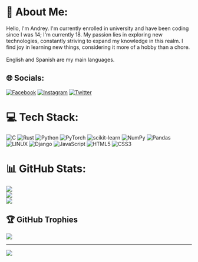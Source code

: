 # 💫 About Me:
Hello, I'm Andrey.
I'm currently enrolled in university and have been coding since I was 14; I'm currently 18. My passion lies in exploring new technologies, constantly striving to expand my knowledge in this realm. I find joy in learning new things, considering it more of a hobby than a chore.<br><br>English and Spanish are my main languages.


## 🌐 Socials:
[![Facebook](https://img.shields.io/badge/Facebook-%231877F2.svg?logo=Facebook&logoColor=white)](https://facebook.com/habla.habla.125) [![Instagram](https://img.shields.io/badge/Instagram-%23E4405F.svg?logo=Instagram&logoColor=white)](https://instagram.com/andreybalvaneda05) [![Twitter](https://img.shields.io/badge/Twitter-%231DA1F2.svg?logo=Twitter&logoColor=white)](https://twitter.com/AndreyBalv) 

# 💻 Tech Stack:
![C](https://img.shields.io/badge/c-%2300599C.svg?style=for-the-badge&logo=c&logoColor=white) ![Rust](https://img.shields.io/badge/rust-%23000000.svg?style=for-the-badge&logo=rust&logoColor=white) ![Python](https://img.shields.io/badge/python-3670A0?style=for-the-badge&logo=python&logoColor=ffdd54) ![PyTorch](https://img.shields.io/badge/PyTorch-%23EE4C2C.svg?style=for-the-badge&logo=PyTorch&logoColor=white) ![scikit-learn](https://img.shields.io/badge/scikit--learn-%23F7931E.svg?style=for-the-badge&logo=scikit-learn&logoColor=white) ![NumPy](https://img.shields.io/badge/numpy-%23013243.svg?style=for-the-badge&logo=numpy&logoColor=white) ![Pandas](https://img.shields.io/badge/pandas-%23150458.svg?style=for-the-badge&logo=pandas&logoColor=white) ![LINUX](https://img.shields.io/badge/Linux-FCC624?style=for-the-badge&logo=linux&logoColor=black) ![Django](https://img.shields.io/badge/django-%23092E20.svg?style=for-the-badge&logo=django&logoColor=white) ![JavaScript](https://img.shields.io/badge/javascript-%23323330.svg?style=for-the-badge&logo=javascript&logoColor=%23F7DF1E) ![HTML5](https://img.shields.io/badge/html5-%23E34F26.svg?style=for-the-badge&logo=html5&logoColor=white) ![CSS3](https://img.shields.io/badge/css3-%231572B6.svg?style=for-the-badge&logo=css3&logoColor=white)
# 📊 GitHub Stats:
![](https://github-readme-stats.vercel.app/api?username=AndreyBal03&theme=tokyonight&hide_border=false&include_all_commits=false&count_private=false)<br/>
![](https://github-readme-streak-stats.herokuapp.com/?user=AndreyBal03&theme=tokyonight&hide_border=false)<br/>
![](https://github-readme-stats.vercel.app/api/top-langs/?username=AndreyBal03&theme=tokyonight&hide_border=false&include_all_commits=false&count_private=false&layout=compact)

## 🏆 GitHub Trophies
![](https://github-profile-trophy.vercel.app/?username=AndreyBal03&theme=tokyonight&no-frame=false&no-bg=true&margin-w=4)

---
[![](https://visitcount.itsvg.in/api?id=AndreyBal03&icon=0&color=0)](https://visitcount.itsvg.in)

<!-- Proudly created with GPRM ( https://gprm.itsvg.in ) -->
